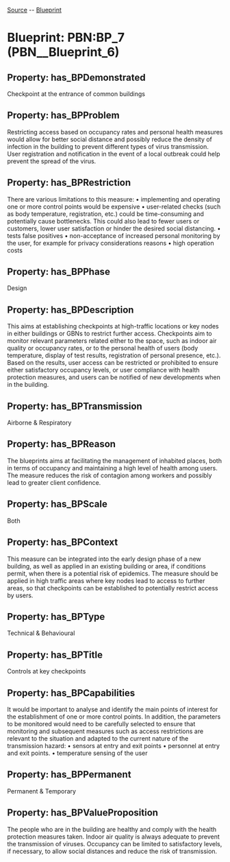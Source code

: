 [Source](https://github.com/mm80843/T3.5/blob/main/docs/index.md) -- [Blueprint](https://github.com/mm80843/T3.5/tree/main/docs/Blueprint/index.md) 

# Blueprint: __PBN:BP_7__ (PBN__Blueprint_6)

## Property: has_BPDemonstrated

Checkpoint at the entrance of common buildings

## Property: has_BPProblem

Restricting access based on occupancy rates and personal health measures would allow for better social distance and possibly reduce the density of infection in the building to prevent different types of virus transmission. User registration and notification in the event of a local outbreak could help prevent the spread of the virus.

## Property: has_BPRestriction

There are various limitations to this measure:
•	  implementing and operating one or more control points would be expensive 
•	 user-related checks (such as body temperature, registration, etc.) could be time-consuming and potentially cause bottlenecks. This could also lead to fewer users or customers, lower user satisfaction or hinder the desired social distancing.
•	 tests false positives 
•	 non-acceptance of increased personal monitoring by the user, for example for privacy considerations reasons
• high operation costs

## Property: has_BPPhase

Design

## Property: has_BPDescription

This aims at establishing checkpoints at high-traffic locations or key nodes in either buildings or GBNs to restrict further access. Checkpoints aim to monitor relevant parameters related either to the space, such as indoor air quality or occupancy rates, or to the personal health of users (body temperature, display of test results, registration of personal presence, etc.). Based on the results, user access can be restricted or prohibited to ensure either satisfactory occupancy levels, or user compliance with health protection measures, and users can be notified of new developments when in the building.

## Property: has_BPTransmission

Airborne & Respiratory 

## Property: has_BPReason

The blueprints aims at facilitating the management of inhabited places, both in terms of occupancy and maintaining a high level of health among users. The measure reduces the risk of contagion among workers and possibly lead to greater client confidence.

## Property: has_BPScale

Both

## Property: has_BPContext

This measure can be integrated into the early design phase of a new building, as well as applied in an existing building or area, if conditions permit, when there is a potential risk of epidemics. The measure should be applied in high traffic areas where key nodes lead to access to further areas, so that checkpoints can be established to potentially restrict access by users.

## Property: has_BPType

Technical & Behavioural

## Property: has_BPTitle

Controls at key checkpoints  

## Property: has_BPCapabilities

It would be important to analyse and identify the main points of interest for the establishment of one or more control points. In addition, the parameters to be monitored would need to be carefully selected to ensure that monitoring and subsequent measures such as access restrictions are relevant to the situation and adapted to the current nature of the transmission hazard:
•	 sensors at entry and exit points
•	 personnel at entry and exit points.
•	 temperature sensing of the user

## Property: has_BPPermanent

Permanent & Temporary

## Property: has_BPValueProposition

The people who are in the building are healthy and comply with the health protection measures taken. Indoor air quality is always adequate to prevent the transmission of viruses. Occupancy can be limited to satisfactory levels, if necessary, to allow social distances and reduce the risk of transmission.

